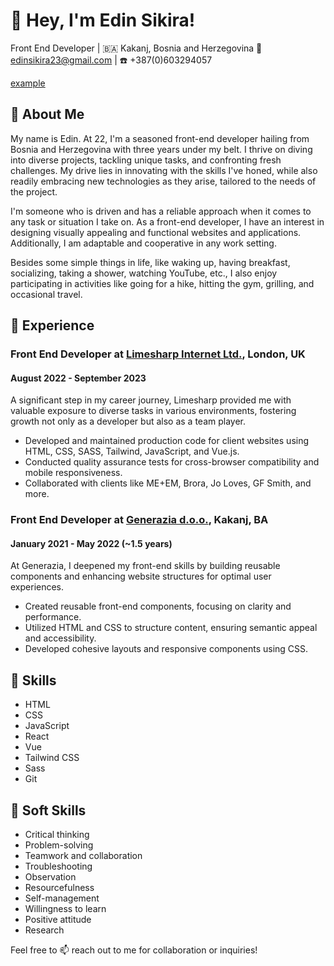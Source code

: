 # 👋 Hey, I'm Edin Sikira!
Front End Developer | 🇧🇦 Kakanj, Bosnia and Herzegovina
📧 edinsikira23@gmail.com | ☎️ +387(0)603294057

<a href="http://example.com/" target="_blank">example</a>

## 🙌 About Me
My name is Edin. At 22, I'm a seasoned front-end developer hailing from Bosnia and Herzegovina with three years under my belt. I thrive on diving into diverse projects, tackling unique tasks, and confronting fresh challenges. My drive lies in innovating with the skills I've honed, while also readily embracing new technologies as they arise, tailored to the needs of the project.

I'm someone who is driven and has a reliable approach when it comes to any task or situation I take on. As a front-end developer, I have an interest in designing visually appealing and functional websites and applications. Additionally, I am adaptable and cooperative in any work setting.

Besides some simple things in life, like waking up, having breakfast, socializing, taking a shower, watching YouTube, etc., I also enjoy participating in activities like going for a hike, hitting the gym, grilling, and occasional travel.

## 💼 Experience

### Front End Developer at [Limesharp Internet Ltd.](https://limesharp.net/), London, UK
#### August 2022 - September 2023
A significant step in my career journey, Limesharp provided me with valuable exposure to diverse tasks in various environments, fostering growth not only as a developer but also as a team player.

- Developed and maintained production code for client websites using HTML, CSS, SASS, Tailwind, JavaScript, and Vue.js.
- Conducted quality assurance tests for cross-browser compatibility and mobile responsiveness.
- Collaborated with clients like ME+EM, Brora, Jo Loves, GF Smith, and more.

### Front End Developer at [Generazia d.o.o.](https://generazia.ba/), Kakanj, BA
#### January 2021 - May 2022 (~1.5 years)
At Generazia, I deepened my front-end skills by building reusable components and enhancing website structures for optimal user experiences.

- Created reusable front-end components, focusing on clarity and performance.
- Utilized HTML and CSS to structure content, ensuring semantic appeal and accessibility.
- Developed cohesive layouts and responsive components using CSS.
  
## 🚀 Skills
- HTML
- CSS
- JavaScript
- React
- Vue
- Tailwind CSS
- Sass
- Git

## 🌟 Soft Skills
- Critical thinking
- Problem-solving
- Teamwork and collaboration
- Troubleshooting
- Observation
- Resourcefulness
- Self-management
- Willingness to learn
- Positive attitude
- Research

Feel free to 📫 reach out to me for collaboration or inquiries!
